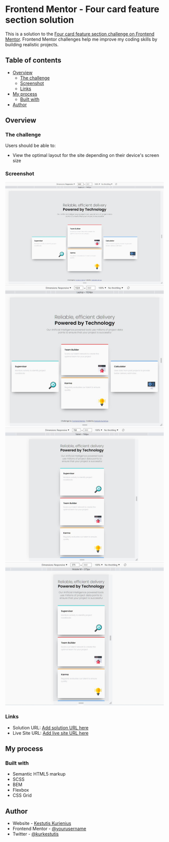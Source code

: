 # Frontend Mentor - Four card feature section solution

This is a solution to the [Four card feature section challenge on Frontend Mentor](https://www.frontendmentor.io/challenges/four-card-feature-section-weK1eFYK). Frontend Mentor challenges help me improve my coding skills by building realistic projects.

## Table of contents

- [Overview](#overview)
  - [The challenge](#the-challenge)
  - [Screenshot](#screenshot)
  - [Links](#links)
- [My process](#my-process)
  - [Built with](#built-with)
- [Author](#author)

## Overview

### The challenge

Users should be able to:

- View the optimal layout for the site depending on their device's screen size

### Screenshot

![](./screenshots/1_Screenshot_2022-03-24_142408_four-card-feature-section_KK.jpg)
![](./screenshots/2_Screenshot_2022-03-24_142732_four-card-feature-section_KK.jpg)
![](./screenshots/3_Screenshot_2022-03-24_142847_four-card-feature-section_KK.jpg)
![](./screenshots/4_Screenshot_2022-03-24_142923_four-card-feature-section_KK.jpg)

### Links

- Solution URL: [Add solution URL here](https://github.com/KurKestutis/four-card-feature-section)
- Live Site URL: [Add live site URL here](https://kurkestutis.github.io/four-card-feature-section/)

## My process

### Built with

- Semantic HTML5 markup
- SCSS
- BEM
- Flexbox
- CSS Grid

## Author

- Website - [Kestutis Kurienius](https://github.com/KurKestutis)
- Frontend Mentor - [@yourusername](https://www.frontendmentor.io/profile/KurKestutis)
- Twitter - [@kurkestutis](https://twitter.com/kurkestutis)

